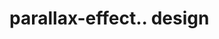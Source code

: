 # parallax-effect.. design                                                                                                                                                                        

